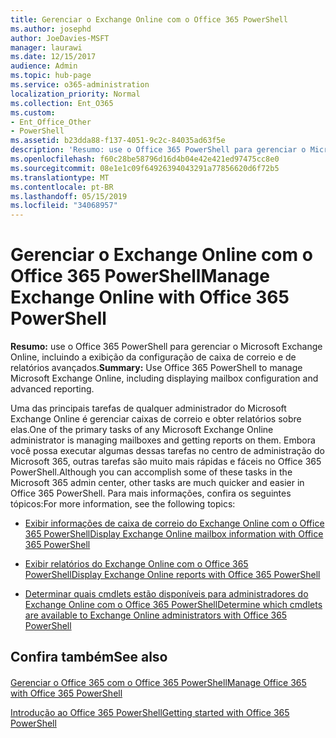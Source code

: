 ```yaml
---
title: Gerenciar o Exchange Online com o Office 365 PowerShell
ms.author: josephd
author: JoeDavies-MSFT
manager: laurawi
ms.date: 12/15/2017
audience: Admin
ms.topic: hub-page
ms.service: o365-administration
localization_priority: Normal
ms.collection: Ent_O365
ms.custom:
- Ent_Office_Other
- PowerShell
ms.assetid: b23dda88-f137-4051-9c2c-84035ad63f5e
description: 'Resumo: use o Office 365 PowerShell para gerenciar o Microsoft Exchange Online, incluindo a exibição da configuração de caixa de correio e de relatórios avançados.'
ms.openlocfilehash: f60c28be58796d16d4b04e42e421ed97475cc8e0
ms.sourcegitcommit: 08e1e1c09f64926394043291a77856620d6f72b5
ms.translationtype: MT
ms.contentlocale: pt-BR
ms.lasthandoff: 05/15/2019
ms.locfileid: "34068957"
---
```

# <a name="manage-exchange-online-with-office-365-powershell"></a><span data-ttu-id="21005-103">Gerenciar o Exchange Online com o Office 365 PowerShell</span><span class="sxs-lookup"><span data-stu-id="21005-103">Manage Exchange Online with Office 365 PowerShell</span></span>

 <span data-ttu-id="21005-104">**Resumo:** use o Office 365 PowerShell para gerenciar o Microsoft Exchange Online, incluindo a exibição da configuração de caixa de correio e de relatórios avançados.</span><span class="sxs-lookup"><span data-stu-id="21005-104">**Summary:** Use Office 365 PowerShell to manage Microsoft Exchange Online, including displaying mailbox configuration and advanced reporting.</span></span>
  
<span data-ttu-id="21005-105">Uma das principais tarefas de qualquer administrador do Microsoft Exchange Online é gerenciar caixas de correio e obter relatórios sobre elas.</span><span class="sxs-lookup"><span data-stu-id="21005-105">One of the primary tasks of any Microsoft Exchange Online administrator is managing mailboxes and getting reports on them.</span></span> <span data-ttu-id="21005-106">Embora você possa executar algumas dessas tarefas no centro de administração do Microsoft 365, outras tarefas são muito mais rápidas e fáceis no Office 365 PowerShell.</span><span class="sxs-lookup"><span data-stu-id="21005-106">Although you can accomplish some of these tasks in the Microsoft 365 admin center, other tasks are much quicker and easier in Office 365 PowerShell.</span></span> <span data-ttu-id="21005-107">Para mais informações, confira os seguintes tópicos:</span><span class="sxs-lookup"><span data-stu-id="21005-107">For more information, see the following topics:</span></span>
  
- [<span data-ttu-id="21005-108">Exibir informações de caixa de correio do Exchange Online com o Office 365 PowerShell</span><span class="sxs-lookup"><span data-stu-id="21005-108">Display Exchange Online mailbox information with Office 365 PowerShell</span></span>](https://technet.microsoft.com/en-us/library/mt771881%28v=exchg.160%29.aspx)
    
- [<span data-ttu-id="21005-109">Exibir relatórios do Exchange Online com o Office 365 PowerShell</span><span class="sxs-lookup"><span data-stu-id="21005-109">Display Exchange Online reports with Office 365 PowerShell</span></span>](https://technet.microsoft.com/en-us/library/mt771882%28v=exchg.160%29.aspx)
    
- [<span data-ttu-id="21005-110">Determinar quais cmdlets estão disponíveis para administradores do Exchange Online com o Office 365 PowerShell</span><span class="sxs-lookup"><span data-stu-id="21005-110">Determine which cmdlets are available to Exchange Online administrators with Office 365 PowerShell</span></span>](https://technet.microsoft.com/en-us/library/mt771883%28v=exchg.160%29.aspx)
    
## <a name="see-also"></a><span data-ttu-id="21005-111">Confira também</span><span class="sxs-lookup"><span data-stu-id="21005-111">See also</span></span>

#### 

[<span data-ttu-id="21005-112">Gerenciar o Office 365 com o Office 365 PowerShell</span><span class="sxs-lookup"><span data-stu-id="21005-112">Manage Office 365 with Office 365 PowerShell</span></span>](manage-office-365-with-office-365-powershell.md)
  
[<span data-ttu-id="21005-113">Introdução ao Office 365 PowerShell</span><span class="sxs-lookup"><span data-stu-id="21005-113">Getting started with Office 365 PowerShell</span></span>](getting-started-with-office-365-powershell.md)

